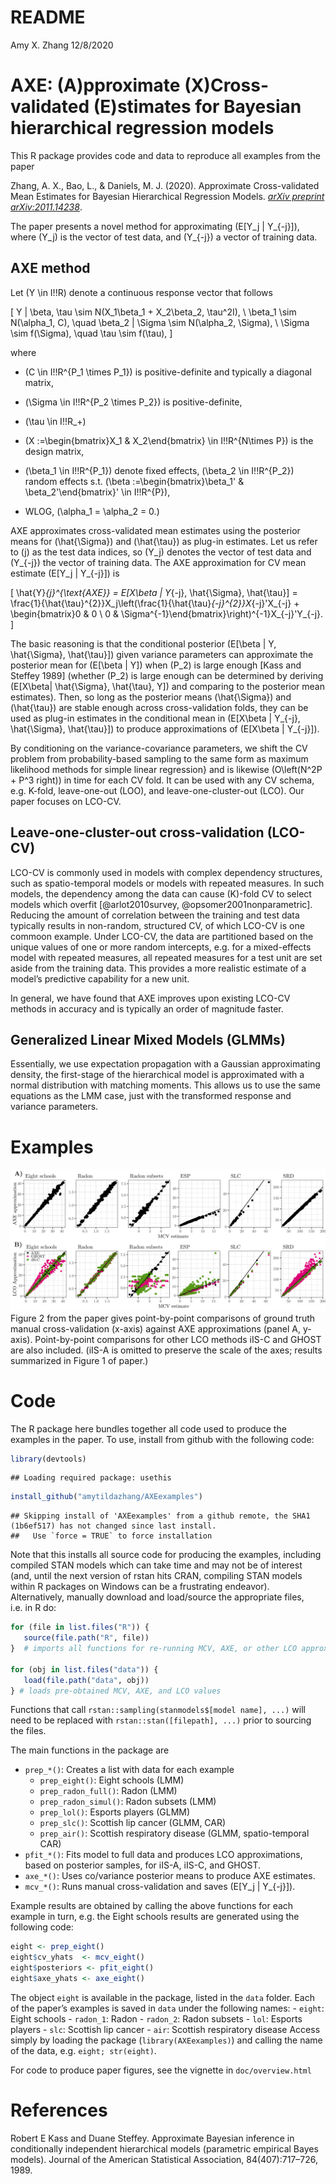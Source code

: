 README
================
Amy X. Zhang
12/8/2020

# AXE: (A)pproximate (X)Cross-validated (E)stimates for Bayesian hierarchical regression models

This R package provides code and data to reproduce all examples from the
paper

Zhang, A. X., Bao, L., & Daniels, M. J. (2020). Approximate
Cross-validated Mean Estimates for Bayesian Hierarchical Regression
Models. [*arXiv preprint
arXiv:2011.14238*](https://arxiv.org/abs/2011.14238).

The paper presents a novel method for approximating \(E[Y_j | Y_{-j}]\),
where \(Y_j\) is the vector of test data, and \(Y_{-j}\) a vector of
training data.

## AXE method

Let \(Y \in I\!\!R\) denote a continuous response vector that follows

\[ Y | \beta, \tau \sim N(X_1\beta_1 + X_2\beta_2, \tau^2I), \\
 \beta_1 \sim N(\alpha_1, C), \quad \beta_2 | \Sigma \sim N(\alpha_2, \Sigma), \\
 \Sigma  \sim f(\Sigma), \quad \tau \sim f(\tau),
\]

where

  - \(C \in I\!\!R^{P_1 \times P_1}\) is positive-definite and typically
    a diagonal matrix,

  - \(\Sigma \in I\!\!R^{P_2 \times P_2}\) is positive-definite,

  - \(\tau \in I\!\!R_+\)

  - \(X :=\begin{bmatrix}X_1 & X_2\end{bmatrix} \in I\!\!R^{N\times P}\)
    is the design matrix,

  - \(\beta_1 \in I\!\!R^{P_1}\) denote fixed effects,
    \(\beta_2 \in I\!\!R^{P_2}\) random effects s.t.
    \(\beta :=\begin{bmatrix}\beta_1' & \beta_2'\end{bmatrix}' \in I\!\!R^{P}\),

  - WLOG, \(\alpha_1 = \alpha_2 = 0.\)

AXE approximates cross-validated mean estimates using the posterior
means for \(\hat{\Sigma}\) and \(\hat{\tau}\) as plug-in estimates. Let
us refer to \(j\) as the test data indices, so \(Y_j\) denotes the
vector of test data and \(Y_{-j}\) the vector of training data. The AXE
approximation for CV mean estimate \(E[Y_j | Y_{-j}]\) is

\[
    \hat{Y}_{j}^{\text{AXE}} = E[X\beta | Y_{-j}, \hat{\Sigma}, \hat{\tau}] = \frac{1}{\hat{\tau}^{2}}X_j\left(\frac{1}{\hat{\tau}_{-j}^{2}}X_{-j}'X_{-j} + \begin{bmatrix}0 & 0 \\ 0 & \Sigma^{-1}\end{bmatrix}\right)^{-1}X_{-j}'Y_{-j}.
\]

The basic reasoning is that the conditional posterior
\(E[\beta | Y, \hat{\Sigma}, \hat{\tau}]\) given variance parameters can
approximate the posterior mean for \(E[\beta | Y]\) when \(P_2\) is
large enough \[Kass and Steffey 1989\] (whether \(P_2\) is large enough
can be determined by deriving \(E[X\beta| \hat{\Sigma}, \hat{\tau}, Y]\)
and comparing to the posterior mean estimates). Then, so long as the
posterior means \(\hat{\Sigma}\) and \(\hat{\tau}\) are stable enough
across cross-validation folds, they can be used as plug-in estimates in
the conditional mean in \(E[X\beta | Y_{-j}, \hat{\Sigma}, \hat{\tau}]\)
to produce approximations of \(E[X\beta | Y_{-j}]\).

By conditioning on the variance-covariance parameters, we shift the CV
problem from probability-based sampling to the same form as maximum
likelihood methods for simple linear regression} and is likewise
\(O\left(N^2P + P^3 right)\) in time for each CV fold. It can be used
with any CV schema, e.g. K-fold, leave-one-out (LOO), and
leave-one-cluster-out (LCO). Our paper focuses on LCO-CV.

## Leave-one-cluster-out cross-validation (LCO-CV)

LCO-CV is commonly used in models with complex dependency structures,
such as spatio-temporal models or models with repeated measures. In such
models, the dependency among the data can cause \(K\)-fold CV to select
models which overfit \[@arlot2010survey, @opsomer2001nonparametric\].
Reducing the amount of correlation between the training and test data
typically results in non-random, structured CV, of which LCO-CV is one
commoon example. Under LCO-CV, the data are partitioned based on the
unique values of one or more random intercepts, e.g. for a mixed-effects
model with repeated measures, all repeated measures for a test unit are
set aside from the training data. This provides a more realistic
estimate of a model’s predictive capability for a new unit.

In general, we have found that AXE improves upon existing LCO-CV methods
in accuracy and is typically an order of magnitude faster.

## Generalized Linear Mixed Models (GLMMs)

Essentially, we use expectation propagation with a Gaussian
approximating density, the first-stage of the hierarchical model is
approximated with a normal distribution with matching moments. This
allows us to use the same equations as the LMM case, just with the
transformed response and variance parameters.

# Examples

![Figure 2 from paper](data-raw/p_both.png) Figure 2 from the paper
gives point-by-point comparisons of ground truth manual cross-validation
(x-axis) against AXE approximations (panel A, y-axis). Point-by-point
comparisons for other LCO methods iIS-C and GHOST are also included.
(iIS-A is omitted to preserve the scale of the axes; results summarized
in Figure 1 of paper.)

# Code

The R package here bundles together all code used to produce the
examples in the paper. To use, install from github with the following
code:

``` r
library(devtools)
```

    ## Loading required package: usethis

``` r
install_github("amytildazhang/AXEexamples")
```

    ## Skipping install of 'AXEexamples' from a github remote, the SHA1 (1b6ef517) has not changed since last install.
    ##   Use `force = TRUE` to force installation

Note that this installs all source code for producing the examples,
including compiled STAN models which can take time and may not be of
interest (and, until the next version of rstan hits CRAN, compiling STAN
models within R packages on Windows can be a frustrating endeavor).
Alternatively, manually download and load/source the appropriate files,
i.e. in R do:

``` r
for (file in list.files("R")) {
   source(file.path("R", file))
}  # imports all functions for re-running MCV, AXE, or other LCO approximations

for (obj in list.files("data")) {
   load(file.path("data", obj))
} # loads pre-obtained MCV, AXE, and LCO values
```

Functions that call `rstan::sampling(stanmodels$[model name], ...)` will
need to be replaced with `rstan::stan([filepath], ...)` prior to
sourcing the files.

The main functions in the package are

  - `prep_*()`: Creates a list with data for each example
      - `prep_eight()`: Eight schools (LMM)
      - `prep_radon_full()`: Radon (LMM)
      - `prep_radon_simul()`: Radon subsets (LMM)
      - `prep_lol()`: Esports players (GLMM)
      - `prep_slc()`: Scottish lip cancer (GLMM, CAR)
      - `prep_air()`: Scottish respiratory disease (GLMM,
        spatio-temporal CAR)
  - `pfit_*()`: Fits model to full data and produces LCO approximations,
    based on posterior samples, for iIS-A, iIS-C, and GHOST.
  - `axe_*()`: Uses co/variance posterior means to produce AXE
    estimates.
  - `mcv_*()`: Runs manual cross-validation and saves
    \(E[Y_j | Y_{-j}]\).

Example results are obtained by calling the above functions for each
example in turn, e.g. the Eight schools results are generated using the
following code:

``` r
eight <- prep_eight() 
eight$cv_yhats  <- mcv_eight() 
eight$posteriors <- pfit_eight() 
eight$axe_yhats <- axe_eight() 
```

The object `eight` is available in the package, listed in the `data`
folder. Each of the paper’s examples is saved in `data` under the
following names: - `eight`: Eight schools - `radon_1`: Radon -
`radon_2`: Radon subsets - `lol`: Esports players - `slc`: Scottish lip
cancer - `air`: Scottish respiratory disease Access simply by loading
the package (`library(AXEexamples)`) and calling the name of the data,
e.g. `eight; str(eight)`.

For code to produce paper figures, see the vignette in
`doc/overview.html`

# References

Robert E Kass and Duane Steffey. Approximate Bayesian inference in
conditionally independent hierarchical models (parametric empirical
Bayes models). Journal of the American Statistical Association,
84(407):717–726, 1989.
